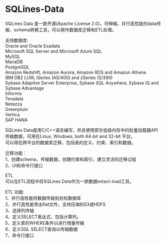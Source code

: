 # SQLines-Data
SQLines Data 是一款开源(Apache License 2.0)，可伸缩，并行高性能的data传输、schema转换工具，可以用作数据库迁移和ETL处理。<br>

支持数据库:<br>
Oracle and Oracle Exadata<br>
Microsoft SQL Server and Microsoft Azure SQL<br>
MySQL<br>
MariaDB<br>
PostgreSQL<br>
Amazon Redshift, Amazon Aurora, Amazon RDS and Amazon Athena<br>
IBM DB2 LUW, iSeries (AS/400) and zSeries (S/390)<br>
Sybase Adaptive Server Enterprise, Sybase SQL Anywhere, Sybase IQ and Sybase Advantage<br>
Informix<br>
Teradata<br>
Netezza<br>
Greenplum<br>
Vertica<br>
SAP HANA<br>

SQLines Data是用C/C++语言编写，并且使用原生低级内存中的批量加载器API传输数据，可用在Linux, Windows, both 64-bit and 32-bit 平台。<br>
可以用在跨平台的数据库迁移，包括表的定义、约束、索引和数据。<br>

迁移功能：<br>
1、创建schema，传输数据，创建约束和索引，建立灵活的迁移过程<br>
2、UI和命令行接口<br>

ETL<br>
可以在ETL流程中将SQLines Data作为一款数据extact-load工具。<br>

ETL 功能:<br>
1、并行高性能将数据传输到目标数据库<br>
2、并行高性能导出flat文件，支持压缩的S3或HDFS<br>
3、选择列传输<br>
4、定义SELECT表达式，包括计算列。<br>
5、定义表的WHERE条件以进行增量传输<br>
6、定义SQL SELECT查询以传输数据<br>
7、命令行接口<br>

